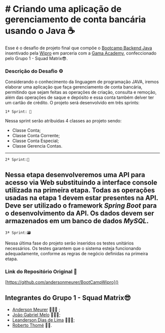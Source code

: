 # # Criando uma aplicação de gerenciamento de conta bancária usando o Java ☕
Esse é o desafio de projeto final que compõe o [Bootcamp Backend Java]() insentivado pela [Wipro](https://www.linkedin.com/company/wipro/) em parceria com a [Gama Academy](https://www.linkedin.com/school/gama-academy/), confeccionado pelo Grupo 1 - Squad Matrix😎.

### Descrição do Desafio ⚙️

Considerando o conhecimento da linguagem de programação JAVA, iremos elaborar uma aplicação que faça gerenciamento de conta bancária, permitindo que
sejam feitas as operações de criação, consulta e remoção, além das operações de
saque e depósito e essa conta também delver ter um cartão de crédito.
O projeto será desenvolvido em três sprints:

    1ª Sprint: 📂
Nessa sprint serão atribuidas 4 classes ao projeto sendo:
- Classe Conta;
- Classe Conta Corrente;
- Classe Conta Especial; 
- Classe Gerencia Contas.
___
    2ª Sprint:📁
Nessa etapa desenvolveremos uma API para acesso via Web substituindo a
interface console utilizada na primeira etapa. Todas as operações usadas na etapa 1
devem estar presentes na API. Deve ser utilizado o framework *Spring Boot* para o
desenvolvimento da API. Os dados devem ser armazenados em um banco de dados
*MySQL*.
---
    3ª Sprint:🗃️
Nessa última fase do projeto serão inseridos os testes unitários necessários. Os
testes garantem que o sistema esteja funcionando adequadamente, conforme as
regras de negócio definidas na primeira etapa.


### Link do Repositório Original 💼
[https://github.com/andersonmeurer/BootCampWipro]()

## Integrantes do Grupo 1 - Squad Matrix😎

- [Anderson Meurer](https://www.linkedin.com/in/andersonmeurer/) 👨🏻‍💻 ;
- [João Gabriel Melo](https://www.linkedin.com/in/joaogrbm/) 👨🏼‍💻;
- [Leanderson Dias de Lima](https://www.linkedin.com/in/leanderson-dias-de-lima-15056215b/) 👨🏾‍💻;
- [Roberto Thomé](https://www.linkedin.com/in/roberto-thome-dev/) 👨‍💻.
